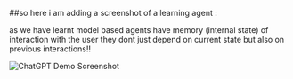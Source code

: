 ##so here i am adding a screenshot of a learning agent :

as we have learnt model based agents have memory (internal state) of interaction with the user
they dont just depend on current state but also on previous interactions!!

![ChatGPT Demo Screenshot](images/chatgpt_model_based_demo.png)

